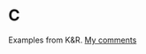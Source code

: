 # C
Examples from K&amp;R.
[My comments](https://reflective-pin-8a2.notion.site/C-a45c2ac808064c9085a979a3707ac62c)